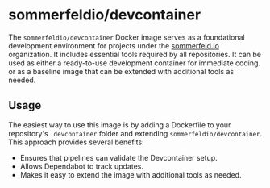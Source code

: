 # sommerfeldio/devcontainer

The `sommerfeldio/devcontainer` Docker image serves as a foundational development environment for projects under the [sommerfeld.io](https://github.com/sommerfeld-io) organization. It includes essential tools required by all repositories. It can be used as either a ready-to-use development container for immediate coding. or as a baseline image that can be extended with additional tools as needed.

<!-- - [sommerfeldio/devcontainer](https://hub.docker.com/r/sommerfeldio/devcontainer) on Docker Hub
- [Dockerfile source code](https://github.com/sommerfeld-io/container-images/tree/main/components/devcontainer) on GitHub
- [How to Contribute](https://github.com/sommerfeld-io/.github/blob/main/docs/contribute.md)
- Visit [the projects documentation page](https://sommerfeld-io.github.io/container-images) for a list of all available container images. -->

## Usage

The easiest way to use this image is by adding a Dockerfile to your repository's `.devcontainer` folder and extending `sommerfeldio/devcontainer`. This approach provides several benefits:

- Ensures that pipelines can validate the Devcontainer setup.
- Allows Dependabot to track updates.
- Makes it easy to extend the image with additional tools as needed.
